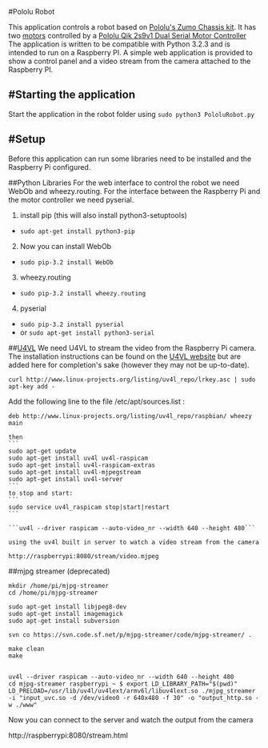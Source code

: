 #Pololu Robot

This application controls a robot based on [Pololu's Zumo Chassis kit](http://www.pololu.com/product/1418). 
It has two [motors](http://www.pololu.com/product/2367) controlled by a [Pololu Qik 2s9v1 Dual Serial Motor Controller](http://www.pololu.com/product/1110)
The application is written to be compatible with Python 3.2.3 and is intended to run on a Raspberry PI.
A simple web application is provided to show a control panel and a video stream from the camera attached to the Raspberry PI.

#Starting the application
------------------------
Start the application in the robot folder using `sudo python3 PololuRobot.py`


#Setup
-----
Before this application can run some libraries need to be installed and the Raspberry Pi configured.

##Python Libraries
For the web interface to control the robot we need WebOb and wheezy.routing. For the interface between the Raspberry Pi and the motor controller we need pyserial.


1. install pip  (this will also install python3-setuptools)
  * ```sudo apt-get install python3-pip```
2. Now you can install WebOb
  * ```sudo pip-3.2 install WebOb```
3. wheezy.routing
  * ```sudo pip-3.2 install wheezy.routing```
4. pyserial
 * ```sudo pip-3.2 install pyserial```
 * or ```sudo apt-get install python3-serial```

##[U4VL](http://www.linux-projects.org/modules/sections/index.php?op=viewarticle&artid=14)
We need U4VL to stream the video from the Raspberry Pi camera. The installation instructions can be found on the [U4VL website](http://www.linux-projects.org/modules/sections/index.php?op=viewarticle&artid=14) but are added here for completion's sake (however they may not be up-to-date).

```curl http://www.linux-projects.org/listing/uv4l_repo/lrkey.asc | sudo apt-key add -```

Add the following line to the file /etc/apt/sources.list :

    deb http://www.linux-projects.org/listing/uv4l_repo/raspbian/ wheezy main
    
    then
    ```
    sudo apt-get update
    sudo apt-get install uv4l uv4l-raspicam
    sudo apt-get install uv4l-raspicam-extras
    sudo apt-get install uv4l-mjpegstream
    sudo apt-get install uv4l-server
    ```
    to stop and start:
    ```
    sudo service uv4l_raspicam stop|start|restart
    ```
    
    ```uv4l --driver raspicam --auto-video_nr --width 640 --height 480```
    
    using the uv4l built in server to watch a video stream from the camera
    
    http://raspberrypi:8080/stream/video.mjpeg
   
##mjpg streamer (deprecated)

``` 
mkdir /home/pi/mjpg-streamer
cd /home/pi/mjpg-streamer

sudo apt-get install libjpeg8-dev
sudo apt-get install imagemagick
sudo apt-get install subversion

svn co https://svn.code.sf.net/p/mjpg-streamer/code/mjpg-streamer/ . 

make clean 
make 


uv4l --driver raspicam --auto-video_nr --width 640 --height 480 
cd mjpg-streamer raspberrypi ~ $ export LD_LIBRARY_PATH="$(pwd)"
LD_PRELOAD=/usr/lib/uv4l/uv4lext/armv6l/libuv4lext.so ./mjpg_streamer -i "input_uvc.so -d /dev/video0 -r 640x480 -f 30" -o "output_http.so -w ./www" 
```

Now you can connect to the server and watch the output from the camera

http://raspberrypi:8080/stream.html 
 
 
 


